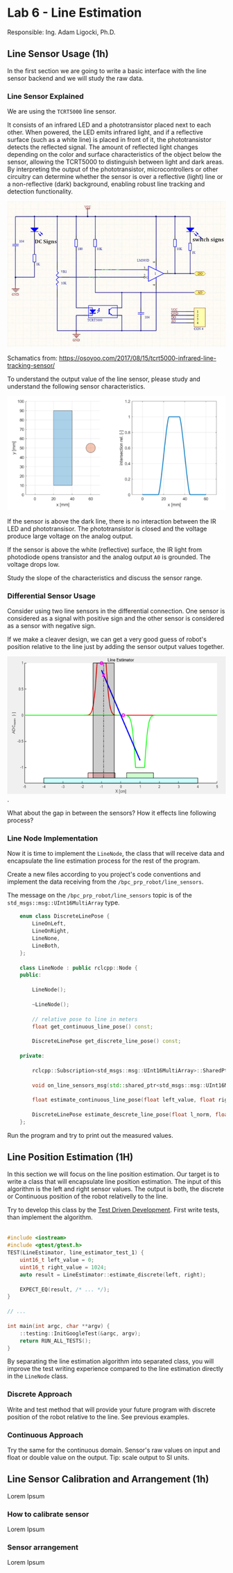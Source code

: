 # Lab 6 - Line Estimation

Responsible: Ing. Adam Ligocki, Ph.D.

## Line Sensor Usage (1h)

In the first section we are going to write a basic interface with the line sensor backend and we will study the raw data.

### Line Sensor Explained

We are using the `TCRT5000` line sensor. 

It consists of an infrared LED and a phototransistor placed next to each other. When powered, the LED emits infrared light, and if a reflective surface (such as a white line) is placed in front of it, the phototransistor detects the reflected signal. The amount of reflected light changes depending on the color and surface characteristics of the object below the sensor, allowing the TCRT5000 to distinguish between light and dark areas. By interpreting the output of the phototransistor, microcontrollers or other circuitry can determine whether the sensor is over a reflective (light) line or a non-reflective (dark) background, enabling robust line tracking and detection functionality.

![](../images/line_sensor_schematics.png)

Schamatics from: https://osoyoo.com/2017/08/15/tcrt5000-infrared-line-tracking-sensor/

To understand the output value of the line sensor, please study and understand the following sensor characteristics.

![](../images/line_sensor_char.png)

If the sensor is above the dark line, there is no interaction between the IR LED and phototransisor. The phototransistor is closed and the voltage produce large voltage on the analog output.

If the sensor is above the white (reflective) surface, the IR light from photodiode opens transistor and the analog output `A0` is grounded. The voltage drops low.

Study the slope of the characteristics and discuss the sensor range.

### Differential Sensor Usage

Consider using two line sensors in the differential connection. One sensor is considered as a signal with positive sign and the other sensor is considered as a sensor with negative sign.

If we make a cleaver design, we can get a very good guess of robot's position relative to the line just by adding the sensor output values together.

![](../images/line_sensor_diff.png).

What about the gap in between the sensors? How it effects line following process?

### Line Node Implementation

Now it is time to implement the `LineNode`, the class that will receive data and encapsulate the line estimation process for the rest of the program.

Create a new files according to you project's code conventions and implement the data receiving from the `/bpc_prp_robot/line_sensors`.

The message on the `/bpc_prp_robot/line_sensors` topic is of the `std_msgs::msg::UInt16MultiArray` type.

```c++
    enum class DiscreteLinePose {
        LineOnLeft,
        LineOnRight,
        LineNone,
        LineBoth,
    };
    
    class LineNode : public rclcpp::Node {
    public:
        
        LineNode();
        
        ~LineNode();

        // relative pose to line in meters
        float get_continuous_line_pose() const;
    
        DiscreteLinePose get_discrete_line_pose() const;
    
    private:
  
        rclcpp::Subscription<std_msgs::msg::UInt16MultiArray>::SharedPtr line_sensors_subscriber_;
    
        void on_line_sensors_msg(std::shared_ptr<std_msgs::msg::UInt16MultiArray> msg);
    
        float estimate_continuous_line_pose(float left_value, float right_value);
    
        DiscreteLinePose estimate_descrete_line_pose(float l_norm, float r_norm);
    };
```

Run the program and try to print out the measured values.

## Line Position Estimation (1H)

In this section we will focus on the line position estimation. Our target is to write a class that will encapsulate line position estimation. The input of this algorithm is the left and right sensor values. The output is both, the discrete or Continuous position of the robot relativelly to the line.  

Try to develop this class by the [Test Driven Development](https://en.wikipedia.org/wiki/Test-driven_development). First write tests, than implement the algorithm.

```c++

#include <iostream>
#include <gtest/gtest.h>
TEST(LineEstimator, line_estimator_test_1) {
    uint16_t left_value = 0;
    uint16_t right_value = 1024;
    auto result = LineEstimator::estimate_discrete(left, right);
    
    EXPECT_EQ(result, /* ... */);
}

// ...

int main(int argc, char **argv) {
    ::testing::InitGoogleTest(&argc, argv);
    return RUN_ALL_TESTS();
}
```

By separating the line estimation algorithm into separated class, you will improve the test writing experience compared to the line estimation directly in the `LineNode` class.

### Discrete Approach

Write and test method that will provide your future program with discrete position of the robot relative to the line. See previous examples. 

### Continuous Approach

Try the same for the continuous domain. Sensor's raw values on input and float or double value on the output. Tip: scale output to SI units.

## Line Sensor Calibration and Arrangement (1h)

Lorem Ipsum

### How to calibrate sensor

Lorem Ipsum

### Sensor arrangement

Lorem Ipsum